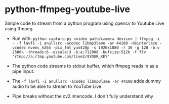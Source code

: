 # python-ffmpeg-youtube-live
Simple code to stream from a python program using opencv to Youtube Live using ffmpeg 


* Run with: 
 `python capture.py <video path/camera device> | ffmpeg -i - -f lavfi -i anullsrc -acodec libmp3lame -ar 44100 -deinterlace -vcodec nvenc_h264 -pix_fmt yuv420p -s 1920x1080 -r 30 -g 120 -b:v 2500k -threads:6 -qscale:3 -b:a:712000 -bufsize:512k -f flv "rtmp://a.rtmp.youtube.com/live2/$YOUR_KEY"`

* The python code streams to stdout buffer, which ffmpeg reads in as a pipe input.
* The `-f lavfi -i anullsrc -acodec libmp3lame -ar 44100` adds dummy audio to be able to stream to YouTube Live. 
* Pipe breaks without the cv2.imencode. I don't fully understand why
